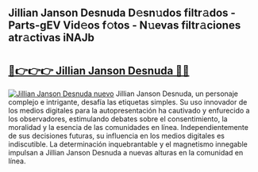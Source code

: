 ## Jillian Janson Desnuda D𝚎sn𝚞dos filtr𝚊dos - Parts-gEV Vid𝚎os f𝚘tos - N𝚞evas filtr𝚊ciones atr𝚊ctivas iNAJb

# <h2><a href="http://mb34fz.tromn.icu/?c=Jillian+Janson+Desnuda">🔗👉👉👉 Jillian Janson Desnuda 🔗🔗</a></h2>

[![Jillian Janson Desnuda nuevo](https://i.imgur.com/pEAQMta.gif)](http://mb34fz.tromn.icu/?c=Jillian+Janson+Desnuda)
Jillian Janson Desnuda, un personaje complejo e intrigante, desafía las etiquetas simples. Su uso innovador de los medios digitales para la autopresentación ha cautivado y enfurecido a los observadores, estimulando debates sobre el consentimiento, la moralidad y la esencia de las comunidades en línea. Independientemente de sus decisiones futuras, su influencia en los medios digitales es indiscutible. La determinación inquebrantable y el magnetismo innegable impulsan a Jillian Janson Desnuda a nuevas alturas en la comunidad en línea.
